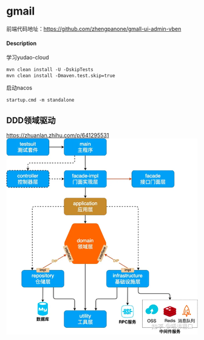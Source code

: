 # gmail
前端代码地址：https://github.com/zhengpanone/gmall-ui-admin-vben
#### Description
学习yudao-cloud
```shell
mvn clean install -U -DskipTests
mvn clean install -Dmaven.test.skip=true
```


启动nacos
```shell
startup.cmd -m standalone
```

## DDD领域驱动
https://zhuanlan.zhihu.com/p/641295531
![img.png](.img/img.png)